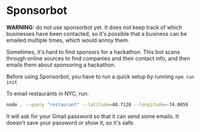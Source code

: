 # Sponsorbot

**WARNING:** do not use sponsorbot yet. It does not keep track of which businesses have been
contacted, so it's possible that a business can be emailed multiple times, which would annoy them.

Sometimes, it's hard to find sponsors for a hackathon. This bot scans through online sources to
find companies and their contact info, and then emails them about sponsoring a hackathon.

Before using Sponsorbot, you have to run a quick setup by running `npm run init`

To email restaurants in NYC, run:

```bash
node . --query "restaurant" --latitude=40.7128 --longitude=-74.0059
```

It will ask for your Gmail password so that it can send some emails. It doesn't save your password
or show it, so it's safe.

